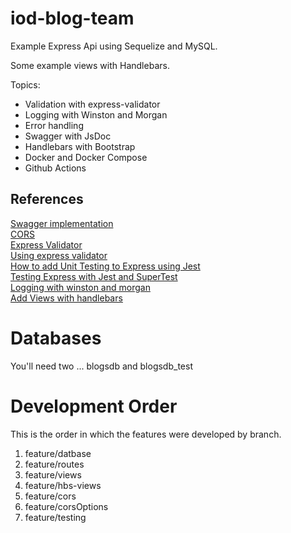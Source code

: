 # iod-blog-team

Example Express Api using Sequelize and MySQL.

Some example views with Handlebars.

Topics:
- Validation with express-validator
- Logging with Winston and Morgan
- Error handling
- Swagger with JsDoc
- Handlebars with Bootstrap
- Docker and Docker Compose
- Github Actions


## References
[Swagger implementation](https://dev.to/kabartolo/how-to-document-an-express-api-with-swagger-ui-and-jsdoc-50do)  
[CORS](https://expressjs.com/en/resources/middleware/cors.html)  
[Express Validator](https://express-validator.github.io/docs/)  
[Using express validator](https://medium.com/@hcach90/using-express-validator-for-data-validation-in-nodejs-6946afd9d67e)  
[How to add Unit Testing to Express using Jest](https://fek.io/blog/how-to-add-unit-testing-to-express-using-jest/)  
[Testing Express with Jest and SuperTest](https://www.albertgao.xyz/2017/05/24/how-to-test-expressjs-with-jest-and-supertest/)  
[Logging with winston and morgan](https://betterstack.com/community/guides/logging/how-to-install-setup-and-use-winston-and-morgan-to-log-node-js-applications/)  
[Add Views with handlebars](https://waelyasmina.medium.com/a-guide-into-using-handlebars-with-your-express-js-application-22b944443b65)  

# Databases
You'll need two ... blogsdb and blogsdb_test

# Development Order
This is the order in which the features were developed by branch.

1. feature/datbase
2. feature/routes
3. feature/views
4. feature/hbs-views
5. feature/cors
6. feature/corsOptions
7. feature/testing